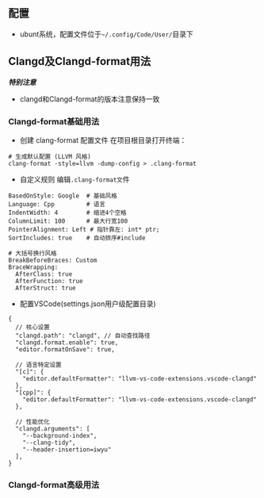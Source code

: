 ## 配置
- ubunt系统，配置文件位于`~/.config/Code/User/`目录下

## Clangd及Clangd-format用法
**_特别注意_**
- clangd和Clangd-format的版本注意保持一致

### Clangd-format基础用法
- 创建 clang-format 配置文件
在项目根目录打开终端：
```
# 生成默认配置 (LLVM 风格)
clang-format -style=llvm -dump-config > .clang-format
```
- 自定义规则
编辑`.clang-format文`件
```
BasedOnStyle: Google  # 基础风格
Language: Cpp         # 语言
IndentWidth: 4        # 缩进4个空格
ColumnLimit: 100      # 最大行宽100
PointerAlignment: Left # 指针靠左: int* ptr;
SortIncludes: true    # 自动排序#include

# 大括号换行风格
BreakBeforeBraces: Custom
BraceWrapping:
  AfterClass: true
  AfterFunction: true
  AfterStruct: true
```
- 配置VSCode(settings.json用户级配置目录)
```
{
  // 核心设置
  "clangd.path": "clangd", // 自动查找路径
  "clangd.format.enable": true,
  "editor.formatOnSave": true,
  
  // 语言特定设置
  "[c]": {
    "editor.defaultFormatter": "llvm-vs-code-extensions.vscode-clangd"
  },
  "[cpp]": {
    "editor.defaultFormatter": "llvm-vs-code-extensions.vscode-clangd"
  },
  
  // 性能优化
  "clangd.arguments": [
    "--background-index",
    "--clang-tidy",
    "--header-insertion=iwyu"
  ],
}
```
### Clangd-format高级用法


